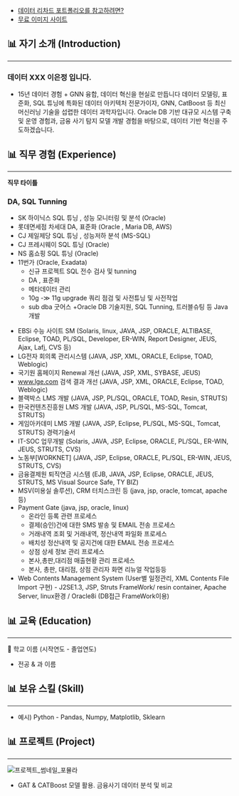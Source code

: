 * [데이터 리차드 포트폴리오를 참고하려면?](https://dongchanlim.github.io/github-portfolio/)
* [무료 이미지 사이트](https://unsplash.com/)

## 📊 자기 소개 (Introduction)
------

### 데이터 XXX 이은정 입니다.

- 15년 데이터 경험 + GNN 융합, 데이터 혁신을 현실로 만듭니다
  데이터 모델링, 표준화, SQL 튜닝에 특화된 데이터 아키텍처 전문가이자, GNN, CatBoost 등 최신 머신러닝 기술을 섭렵한 데이터 과학자입니다. Oracle DB 기반 대규모 시스템 구축 및 운영 경험과, 금융 사기 탐지 모델 개발 경험을 바탕으로, 데이터 기반 혁신을 주도하겠습니다.


## 📊 직무 경험 (Experience)
------

**직무 타이틀**
### DA, SQL Tunning
* SK 하이닉스 SQL 튜닝 , 성능 모니터링 및 분석 (Oracle)
* 롯데면세점 차세대 DA, 표준화 (Oracle , Maria DB, AWS)
* CJ 제일제당 SQL 튜닝 , 성능저하 분석 (MS-SQL)
* CJ 프레시웨이 SQL 튜닝 (Oracle)
* NS 홈쇼핑 SQL 튜닝 (Oracle)
* 11번가 (Oracle, Exadata)
  - 신규 프로젝트 SQL 전수 검사 및 tunning
  - DA , 표준화
  - 메타데이터 관리
  - 10g -≫ 11g upgrade 쿼리 점검 및 사전튜닝 및 사전작업
  - sub dba
굿어스
+Oracle DB 기술지원, SQL Tunning, 트러블슈팅 등
Java 개발
+ EBSi 수능 사이트 SM (Solaris, linux, JAVA, JSP, ORACLE, ALTIBASE, Eclipse, TOAD, PL/SQL, Developer, ER-WIN, Report Designer,
JEUS, Ajax, Lafj, CVS 등)
+ LG전자 회의록 관리시스템 (JAVA, JSP, XML, ORACLE, Eclipse, TOAD, Weblogic)
+ 국기원 홈페이지 Renewal 개선 (JAVA, JSP, XML, SYBASE, JEUS)
+ www.lge.com 검색 결과 개선 (JAVA, JSP, XML, ORACLE, Eclipse, TOAD, Weblogic)
+ 블랙박스 LMS 개발 (JAVA, JSP, PL/SQL, ORACLE, TOAD, Resin, STRUTS)
+ 한국컨텐츠진흥원 LMS 개발 (JAVA, JSP, PL/SQL, MS-SQL, Tomcat, STRUTS)
+ 게임아카데미 LMS 개발 (JAVA, JSP, Eclipse, PL/SQL, MS-SQL, Tomcat, STRUTS)
경력기술서
+ IT-SOC 업무개발 (Solaris, JAVA, JSP, Eclipse, ORACLE, PL/SQL, ER-WIN, JEUS, STRUTS, CVS)
+ 노동부[WORKNET] (JAVA, JSP, Eclipse, ORACLE, PL/SQL, ER-WIN, JEUS, STRUTS, CVS)
+ 금융결제원 퇴직연금 시스템 (EJB, JAVA, JSP, Eclipse, ORACLE, JEUS, STRUTS, MS Visual Source Safe, TY BIZ)
+ MSV(미용실 솔루션), CRM 터치스크린 등 (java, jsp, oracle, tomcat, apache 등)
+ Payment Gate (java, jsp, oracle, linux)
  - 온라인 등록 관련 프로세스
  - 결제(승인)건에 대한 SMS 발송 및 EMAIL 전송 프로세스
  - 거래내역 조회 및 거래내역, 정산내역 파일화 프로세스
  - 배치성 정산내역 및 공지건에 대한 EMAIL 전송 프로세스
  - 상점 상세 정보 관리 프로세스
  - 본사,총판,대리점 매출현황 관리 프로세스
  - 본사, 총판, 대리점, 상점 관리자 화면 리뉴얼 작업등등
+ Web Contents Management System (User별 일정관리, XML Contents File Import 구현) - J2SE1.3, JSP, Struts FrameWork/ resin
container, Apache Server, linux환경 / Oracle8i (DB접근 FrameWork이용)



## 📊 교육 (Education)
------
🏫 학교 이름 (시작연도 - 졸업연도)

- 전공 & 과 이름


## 📊 보유 스킬 (Skill)
------
- 예시) Python - Pandas, Numpy, Matplotlib, Sklearn

## 📊 프로젝트 (Project)
------
![프로젝트_썸네일_포뮬라](https://github.com/user-attachments/assets/a139b7b5-a4c5-4370-b35f-f0ce21734802)
- GAT & CATBoost 모델 활용. 금융사기 데이터 분석 및 비교

